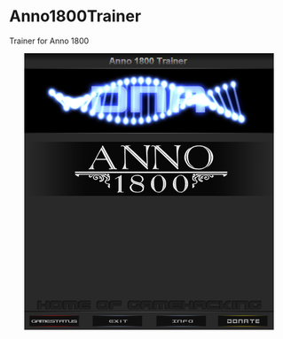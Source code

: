 # Anno1800Trainer
Trainer for Anno 1800

<p align="center"><img src="https://raw.githubusercontent.com/DNA-Trainer/Anno1800Trainer/master/preview.png"></p>
